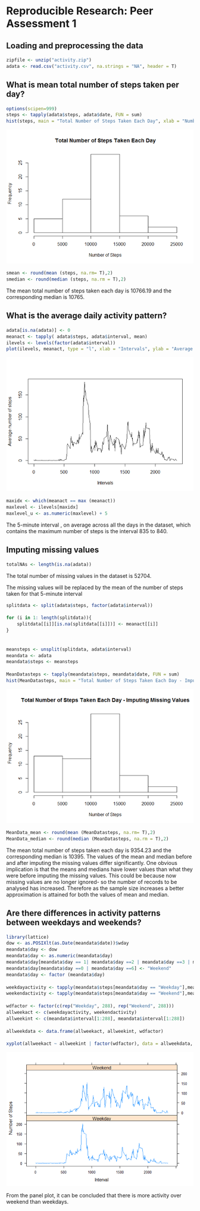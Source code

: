 # Reproducible Research: Peer Assessment 1


## Loading and preprocessing the data

```r
zipfile <- unzip("activity.zip")
adata <- read.csv("activity.csv", na.strings = "NA", header = T)
```


## What is mean total number of steps taken per day?

```r
options(scipen=999)
steps <- tapply(adata$steps, adata$date, FUN = sum)
hist(steps, main = "Total Number of Steps Taken Each Day", xlab = "Number of Steps")
```

![](PA1_template_files/figure-html/unnamed-chunk-2-1.png) 

```r
smean <- round(mean (steps, na.rm= T),2)
smedian <- round(median (steps, na.rm = T),2)
```

The mean total number of steps taken each day is 10766.19 and the corresponding median is  10765.

## What is the average daily activity pattern?

```r
adata[is.na(adata)] <- 0 
meanact <- tapply( adata$steps, adata$interval, mean)
ilevels <- levels(factor(adata$interval))
plot(ilevels, meanact, type = "l", xlab = "Intervals", ylab = "Average number of steps")
```

![](PA1_template_files/figure-html/unnamed-chunk-3-1.png) 

```r
maxidx <- which(meanact == max (meanact))
maxlevel <- ilevels[maxidx]
maxlevel_u <- as.numeric(maxlevel) + 5
```
The 5-minute interval , on average across all the days in the dataset, which contains the maximum number of steps is the interval 835 to 840.

## Imputing missing values

```r
totalNAs <- length(is.na(adata))
```
The total number of missing values in the dataset is 52704.

The missing values will be replaced by the mean of the number of steps taken for that  5-minute interval


```r
splitdata <- split(adata$steps, factor(adata$interval))

for (i in 1: length(splitdata)){
    splitdata[[i]][is.na(splitdata[[i]])] <- meanact[[i]]
}


meansteps <- unsplit(splitdata, adata$interval)
meandata <- adata
meandata$steps <- meansteps

MeanDatasteps <- tapply(meandata$steps, meandata$date, FUN = sum)
hist(MeanDatasteps, main = "Total Number of Steps Taken Each Day - Imputing Missing Values", xlab = "Number of Steps")
```

![](PA1_template_files/figure-html/unnamed-chunk-5-1.png) 

```r
MeanData_mean <- round(mean (MeanDatasteps, na.rm= T),2)
MeanData_median <- round(median (MeanDatasteps, na.rm = T),2)
```

The mean total number of steps taken each day is 9354.23 and the corresponding median is  10395.
The values of the mean and median before and after imputing the missing values differ significantly. One obvious implication is that the means and medians have lower values than what they were before imputing the missing values. This could be because now missing values are no longer ignored- so the number of records to be analysed has increased. Therefore as the sample size increases a better approximation is attained for both the values of mean and median.

## Are there differences in activity patterns between weekdays and weekends?

```r
library(lattice)
dow <- as.POSIXlt(as.Date(meandata$date))$wday
meandata$day <- dow
meandata$day <- as.numeric(meandata$day)
meandata$day[meandata$day == 1| meandata$day ==2 | meandata$day ==3 | meandata$day ==4 | meandata$day ==5] <- "Weekday"
meandata$day[meandata$day ==0 | meandata$day ==6] <- "Weekend"
meandata$day <- factor (meandata$day)

weekdayactivity <- tapply(meandata$steps[meandata$day == "Weekday"],meandata$interval[meandata$day == "Weekday"], mean )
weekendactivity <- tapply(meandata$steps[meandata$day == "Weekend"],meandata$interval[meandata$day == "Weekend"], mean)

wdfactor <- factor(c(rep("Weekday", 288), rep("Weekend", 288)))
allweekact <- c(weekdayactivity, weekendactivity)
allweekint <- c(meandata$interval[1:288], meandata$interval[1:288])

allweekdata <- data.frame(allweekact, allweekint, wdfactor)

xyplot(allweekact ~ allweekint | factor(wdfactor), data = allweekdata, layout =c(1,2), type = "l", xlab="Interval", ylab = "Number of Steps")
```

![](PA1_template_files/figure-html/unnamed-chunk-6-1.png) 

From the panel plot, it can be concluded that there is more activity over weekend than weekdays. 
